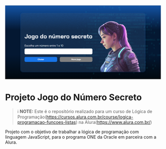 <p align="center">
<img 
    src="./project/img/capa.png"
    width="600"
/>



# Projeto Jogo do Número Secreto


 > ℹ️ **NOTE:** Este é o repositório realizado para um curso de Lógica de Programação(https://cursos.alura.com.br/course/logica-programacao-funcoes-listas) na Alura(https://www.alura.com.br/)

Projeto com o objetivo de trabalhar a lógica de programação com linguagem JavaScript, para o programa ONE da Oracle em parceira com a Alura.





